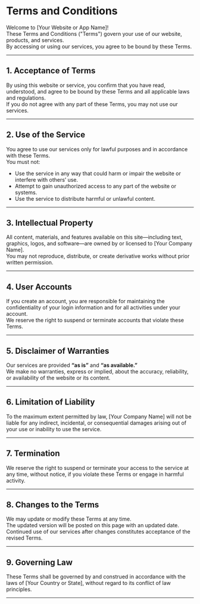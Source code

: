 # Terms and Conditions


Welcome to [Your Website or App Name]!  
These Terms and Conditions ("Terms") govern your use of our website, products, and services.  
By accessing or using our services, you agree to be bound by these Terms.

---

## 1. Acceptance of Terms

By using this website or service, you confirm that you have read, understood, and agree to be bound by these Terms and all applicable laws and regulations.  
If you do not agree with any part of these Terms, you may not use our services.

---

## 2. Use of the Service

You agree to use our services only for lawful purposes and in accordance with these Terms.  
You must not:

- Use the service in any way that could harm or impair the website or interfere with others’ use.
- Attempt to gain unauthorized access to any part of the website or systems.
- Use the service to distribute harmful or unlawful content.

---

## 3. Intellectual Property

All content, materials, and features available on this site—including text, graphics, logos, and software—are owned by or licensed to [Your Company Name].  
You may not reproduce, distribute, or create derivative works without prior written permission.

---

## 4. User Accounts

If you create an account, you are responsible for maintaining the confidentiality of your login information and for all activities under your account.  
We reserve the right to suspend or terminate accounts that violate these Terms.

---

## 5. Disclaimer of Warranties

Our services are provided **“as is”** and **“as available.”**  
We make no warranties, express or implied, about the accuracy, reliability, or availability of the website or its content.

---

## 6. Limitation of Liability

To the maximum extent permitted by law, [Your Company Name] will not be liable for any indirect, incidental, or consequential damages arising out of your use or inability to use the service.

---

## 7. Termination

We reserve the right to suspend or terminate your access to the service at any time, without notice, if you violate these Terms or engage in harmful activity.

---

## 8. Changes to the Terms

We may update or modify these Terms at any time.  
The updated version will be posted on this page with an updated date.  
Continued use of our services after changes constitutes acceptance of the revised Terms.

---

## 9. Governing Law

These Terms shall be governed by and construed in accordance with the laws of [Your Country or State], without regard to its conflict of law principles.

---

